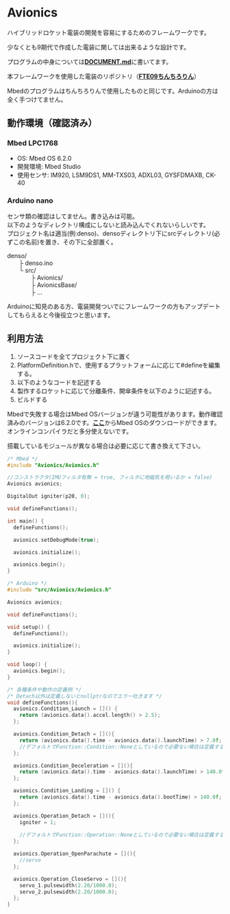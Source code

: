 # Avionics
ハイブリッドロケット電装の開発を容易にするためのフレームワークです。

少なくとも9期代で作成した電装に関しては出来るような設計です。

プログラムの中身については[**DOCUMENT.md**](https://github.com/FROM-THE-EARTH/Avionics-Software/blob/master/DOCUMENT.md)に書いてます。

本フレームワークを使用した電装のリポジトリ（[**FTE09ちんちろりん**](https://github.com/FROM-THE-EARTH/FTE09_chinchirorin)）

Mbedのプログラムはちんちろりんで使用したものと同じです。Arduinoの方は全く手つけてません。

## 動作環境（確認済み）
### Mbed LPC1768
- OS: Mbed OS 6.2.0
- 開発環境: Mbed Studio
- 使用センサ: IM920, LSM9DS1, MM-TXS03, ADXL03, GYSFDMAXB, CK-40

### Arduino nano

  センサ類の確認はしてません。書き込みは可能。<br>
  以下のようなディレクトリ構成にしないと読み込んでくれないらしいです。<br>
  プロジェクト名は適当(例:denso)、densoディレクトリ下にsrcディレクトリ(必ずこの名前)を置き、その下に全部置く。

  denso/<br>
  &emsp;&emsp;├ denso.ino<br>
  &emsp;&emsp;└ src/<br>
  &emsp;&emsp;&emsp;&emsp;├ Avionics/<br>
  &emsp;&emsp;&emsp;&emsp;├ AvionicsBase/<br>
  &emsp;&emsp;&emsp;&emsp;├ ...
  
  Arduinoに知見のある方、電装開発ついでにフレームワークの方もアップデートしてもらえると今後役立つと思います。

## 利用方法
1. ソースコードを全てプロジェクト下に置く
2. PlatformDefinition.hで、使用するプラットフォームに応じて#defineを編集する。
3. 以下のようなコードを記述する
4. 製作するロケットに応じて分離条件、開傘条件を以下のように記述する。
5. ビルドする

Mbedで失敗する場合はMbed OSバージョンが違う可能性があります。動作確認済みのバージョンは6.2.0です。[**ここ**](https://os.mbed.com/mbed-os/releases/)からMbed OSのダウンロードができます。オンラインコンパイラだと多分使えないです。

搭載しているモジュールが異なる場合は必要に応じて書き換えて下さい。

```C++
/* Mbed */ 
#include "Avionics/Avionics.h"

//コンストラクタ(IMUフィルタ有無 = true, フィルタに地磁気を用いるか = false)
Avionics avionics;

DigitalOut igniter(p20, 0);

void defineFunctions();

int main() {
  defineFunctions();

  avionics.setDebugMode(true);

  avionics.initialize();

  avionics.begin();
}
```

```C++
/* Arduino */
#include "src/Avionics/Avionics.h"

Avionics avionics;

void defineFunctions();

void setup() {
  defineFunctions();

  avionics.initialize();
}

void loop() {
  avionics.begin();
}
```

```C++
/* 各種条件や動作の定義例 */
/* Detach以外は定義しないとnullptrなのでエラー吐きます */
void defineFunctions(){
  avionics.Condition_Launch = []() {
    return (avionics.data().accel.length() > 2.5);
  };

  avionics.Condition_Detach = [](){
    return (avionics.data().time - avionics.data().launchTime) > 7.0f;
    //デフォルトでFunction::Condition::Noneとしているので必要ない場合は定義する必要はない
  };

  avionics.Condition_Deceleration = [](){
    return (avionics.data().time - avionics.data().launchTime) > 140.0f;
  };

  avionics.Condition_Landing = []() {
    return (avionics.data().time - avionics.data().bootTime) > 140.0f;
  };

  avionics.Operation_Detach = [](){
    igniter = 1;
    
    //デフォルトでFunction::Operation::Noneとしているので必要ない場合は定義する必要はない
  };

  avionics.Operation_OpenParachute = [](){
    //servo
  };

  avionics.Operation_CloseServo = [](){
    servo_1.pulsewidth(2.20/1000.0);
    servo_2.pulsewidth(2.20/1000.0);
  };
}
```